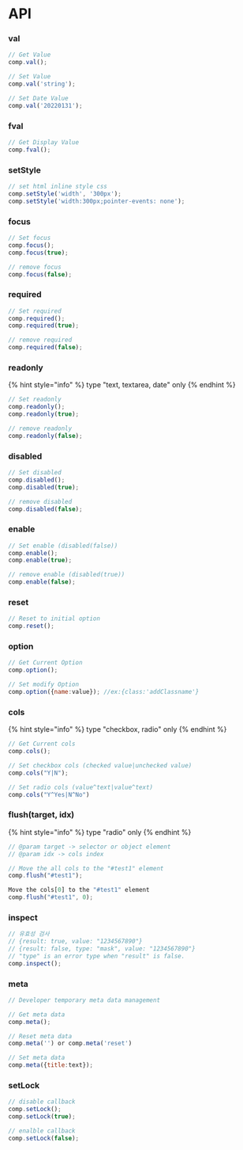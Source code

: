 # API

### val

```javascript
// Get Value
comp.val();

// Set Value
comp.val('string');

// Set Date Value 
comp.val('20220131');
```

### fval

```javascript
// Get Display Value
comp.fval();
```

### setStyle

```javascript
// set html inline style css
comp.setStyle('width', '300px');
comp.setStyle('width:300px;pointer-events: none');
```

### focus

```javascript
// Set focus
comp.focus();
comp.focus(true);

// remove focus
comp.focus(false);
```

### required

```javascript
// Set required
comp.required(); 
comp.required(true);

// remove required
comp.required(false);
```

### readonly

{% hint style="info" %}
type "text, textarea, date" only
{% endhint %}

```javascript
// Set readonly
comp.readonly(); 
comp.readonly(true);

// remove readonly
comp.readonly(false);
```

### disabled

```javascript
// Set disabled
comp.disabled(); 
comp.disabled(true);

// remove disabled
comp.disabled(false);
```

### enable

```javascript
// Set enable (disabled(false))
comp.enable(); 
comp.enable(true);

// remove enable (disabled(true))
comp.enable(false);
```

### reset

```javascript
// Reset to initial option
comp.reset();
```

### option

```javascript
// Get Current Option
comp.option();

// Set modify Option
comp.option({name:value}); //ex:{class:'addClassname'}
```

### cols

{% hint style="info" %}
type "checkbox, radio" only
{% endhint %}

```javascript
// Get Current cols
comp.cols();

// Set checkbox cols (checked value|unchecked value)
comp.cols("Y|N");

// Set radio cols (value^text|value^text)
comp.cols("Y^Yes|N^No")
```

### flush(target, idx)

{% hint style="info" %}
type "radio" only
{% endhint %}

```javascript
// @param target -> selector or object element
// @param idx -> cols index

// Move the all cols to the "#test1" element
comp.flush("#test1");

Move the cols[0] to the "#test1" element
comp.flush("#test1", 0);
```

### inspect

```javascript
// 유효성 검사
// {result: true, value: "1234567890"}
// {result: false, type: "mask", value: "1234567890"}
// "type" is an error type when "result" is false.
comp.inspect();
```

### meta

```javascript
// Developer temporary meta data management

// Get meta data
comp.meta();

// Reset meta data 
comp.meta('') or comp.meta('reset')

// Set meta data
comp.meta({title:text});
```

### setLock

```javascript
// disable callback
comp.setLock(); 
comp.setLock(true);

// enalble callback
comp.setLock(false);
```
